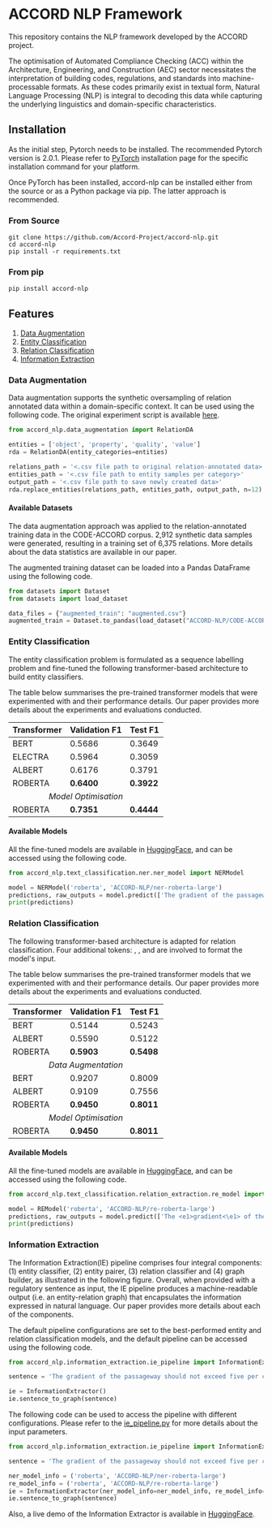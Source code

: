 # ACCORD NLP Framework

This repository contains the NLP framework developed by the ACCORD project. 

The optimisation of Automated Compliance Checking (ACC) within the Architecture, Engineering, and Construction (AEC) 
sector necessitates the interpretation of building codes, regulations, and standards into machine-processable formats. 
As these codes primarily exist in textual form, Natural Language Processing (NLP) is integral to decoding this data while 
capturing the underlying linguistics and domain-specific characteristics.

## Installation <a name="installation"> </a>

As the initial step, Pytorch needs to be installed. The recommended Pytorch version is 2.0.1. Please refer to [PyTorch](https://pytorch.org/get-started/locally/#start-locally) 
installation page for the specific installation command for your platform.

Once PyTorch has been installed, accord-nlp can be installed either from the source or as a Python package via pip. 
The latter approach is recommended. 

### From Source
```
git clone https://github.com/Accord-Project/accord-nlp.git
cd accord-nlp
pip install -r requirements.txt
```

### From pip
```
pip install accord-nlp
```

## Features
1. [Data Augmentation](#da)
2. [Entity Classification](#ner)
3. [Relation Classification](#re)
4. [Information Extraction](#ie)

### Data Augmentation <a name="da"> </a>

Data augmentation supports the synthetic oversampling of relation annotated data within a domain-specific context. It 
can be used using the following code. The original experiment script is available [here]().

```python
from accord_nlp.data_augmentation import RelationDA

entities = ['object', 'property', 'quality', 'value']
rda = RelationDA(entity_categories=entities)

relations_path = '<.csv file path to original relation-annotated data>'
entities_path = '<.csv file path to entity samples per category>'
output_path = '<.csv file path to save newly created data>'
rda.replace_entities(relations_path, entities_path, output_path, n=12)
```

#### Available Datasets

The data augmentation approach was applied to the relation-annotated training data in the CODE-ACCORD corpus. 2,912 
synthetic data samples were generated, resulting in a training set of 6,375 relations. More details about the data 
statistics are available in our paper.

The augmented training dataset can be loaded into a Pandas DataFrame using the following code.

```python
from datasets import Dataset
from datasets import load_dataset

data_files = {"augmented_train": "augmented.csv"}
augmented_train = Dataset.to_pandas(load_dataset("ACCORD-NLP/CODE-ACCORD-Relations", data_files=data_files, split="augmented_train"))
```

### Entity Classification <a name="ner"> </a>

The entity classification problem is formulated as a sequence labelling problem and fine-tuned the following transformer-based 
architecture to build entity classifiers. 

The table below summarises the pre-trained transformer models that were experimented with and their performance details. 
Our paper provides more details about the experiments and evaluations conducted. 

<table>
    <thead>
        <tr>
            <th>Transformer</th>
            <th>Validation F1</th>
            <th>Test F1</th>
        </tr>
    </thead>
    <tbody>
        <tr>
            <td>BERT</td>
            <td>0.5686</td>
            <td>0.3649</td>
        </tr>
        <tr>
            <td>ELECTRA</td>
            <td>0.5964</td>
            <td>0.3059</td>
        </tr>
        <tr>
            <td>ALBERT</td>
            <td>0.6176</td>
            <td>0.3791</td>
        </tr>
        <tr>
            <td>ROBERTA</td>
            <td><b>0.6400</b></td>
            <td><b>0.3922</b></td>
        </tr>
        <tr>
            <td colspan="3"><center><i>Model Optimisation</i></center></td>
        </tr>
        <tr>
            <td>ROBERTA</td>
            <td><b>0.7351</b></td>
            <td><b>0.4444</b></td>
        </tr>
    </tbody>
</table>


#### Available Models

All the fine-tuned models are available in [HuggingFace](https://huggingface.co/ACCORD-NLP), and can be accessed using the following code.

```python
from accord_nlp.text_classification.ner.ner_model import NERModel

model = NERModel('roberta', 'ACCORD-NLP/ner-roberta-large')
predictions, raw_outputs = model.predict(['The gradient of the passageway should not exceed five per cent.'])
print(predictions)
```

### Relation Classification <a name="re"> </a>

The following transformer-based architecture is adapted for relation classification. Four additional tokens: <e1>, </e1>, 
<e2> and </e2> are involved to format the model's input.

The table below summarises the pre-trained transformer models that we experimented with and their performance details. 
Our paper provides more details about the experiments and evaluations conducted.

<table>
    <thead>
        <tr>
            <th>Transformer</th>
            <th>Validation F1</th>
            <th>Test F1</th>
        </tr>
    </thead>
    <tbody>
        <tr>
            <td>BERT</td>
            <td>0.5144</td>
            <td>0.5243</td>
        </tr>
        <tr>
            <td>ALBERT</td>
            <td>0.5590</td>
            <td>0.5122</td>
        </tr>
        <tr>
            <td>ROBERTA</td>
            <td><b>0.5903</b></td>
            <td><b>0.5498</b></td>
        </tr>
        <tr>
            <td colspan="3"><center><i>Data Augmentation</i></center></td>
        </tr>
        <tr>
            <td>BERT</td>
            <td>0.9207</td>
            <td>0.8009</td>
        </tr>
        <tr>
            <td>ALBERT</td>
            <td>0.9109</td>
            <td>0.7556</td>
        </tr>
        <tr>
            <td>ROBERTA</td>
            <td><b>0.9450</b></td>
            <td><b>0.8011</b></td>
        </tr>
        <tr>
            <td colspan="3"><center><i>Model Optimisation</i></center></td>
        </tr>
        <tr>
            <td>ROBERTA</td>
            <td><b>0.9450</b></td>
            <td><b>0.8011</b></td>
        </tr>
    </tbody>
</table>

#### Available Models

All the fine-tuned models are available in [HuggingFace](https://huggingface.co/ACCORD-NLP), and can be accessed using the following code.

```python
from accord_nlp.text_classification.relation_extraction.re_model import REModel

model = REModel('roberta', 'ACCORD-NLP/re-roberta-large')
predictions, raw_outputs = model.predict(['The <e1>gradient<\e1> of the passageway should not exceed <e2>five per cent</e2>.'])
print(predictions)
```

### Information Extraction <a name="ie"> </a>

The Information Extraction(IE) pipeline comprises four integral components: (1) entity classifier, (2) entity pairer, 
(3) relation classifier and (4) graph builder, as illustrated in the following figure. Overall, when provided with a 
regulatory sentence as input, the IE pipeline produces a machine-readable output (i.e. an entity-relation graph) that 
encapsulates the information expressed in natural language. Our paper provides more details about each of the components. 

The default pipeline configurations are set to the best-performed entity and relation classification models, and the 
default pipeline can be accessed using the following code.

```python
from accord_nlp.information_extraction.ie_pipeline import InformationExtractor

sentence = 'The gradient of the passageway should not exceed five per cent.'

ie = InformationExtractor()
ie.sentence_to_graph(sentence)
```

The following code can be used to access the pipeline with different configurations. Please refer to the [ie_pipeline.py]() 
for more details about the input parameters. 

```python
from accord_nlp.information_extraction.ie_pipeline import InformationExtractor

sentence = 'The gradient of the passageway should not exceed five per cent.'

ner_model_info = ('roberta', 'ACCORD-NLP/ner-roberta-large')
re_model_info = ('roberta', 'ACCORD-NLP/re-roberta-large')
ie = InformationExtractor(ner_model_info=ner_model_info, re_model_info=re_model_info, debug=True)
ie.sentence_to_graph(sentence)

```

Also, a live demo of the Information Extractor is available in [HuggingFace](https://huggingface.co/spaces/ACCORD-NLP/information-extractor). 



